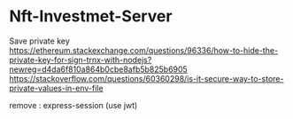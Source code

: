 # Nft-Investmet-Server

Save private key
https://ethereum.stackexchange.com/questions/96336/how-to-hide-the-private-key-for-sign-trnx-with-nodejs?newreg=d4da6f810a864b0cbe8afb5b825b6905
https://stackoverflow.com/questions/60360298/is-it-secure-way-to-store-private-values-in-env-file

remove : express-session
(use jwt)
